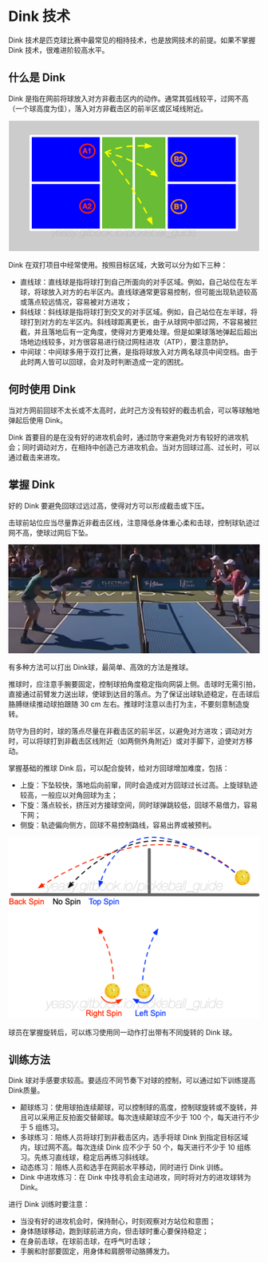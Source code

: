 # Dink 技术

Dink 技术是匹克球比赛中最常见的相持技术，也是放网技术的前提。如果不掌握 Dink 技术，很难进阶较高水平。

## 什么是 Dink

Dink 是指在网前将球放入对方非截击区内的动作。通常其弧线较平，过网不高（一个球高度为佳），落入对方非截击区的前半区或区域线附近。

![三种 Dink 线路](_images/dink-target.png)

Dink 在双打项目中经常使用。按照目标区域，大致可以分为如下三种：

* 直线球：直线球是指将球打到自己所面向的对手区域。例如，自己站位在左半球，将球放入对方的右半区内。直线球通常更容易控制，但可能出现轨迹较高或落点较远情况，容易被对方进攻；
* 斜线球：斜线球是指将球打到交叉的对手区域。例如，自己站位在左半球，将球打到对方的左半区内。斜线球距离更长，由于从球网中部过网，不容易被拦截，并且落地后有一定角度，使得对方更难处理。但是如果球落地弹起后超出场地边线较多，对方很容易进行绕过网柱进攻（ATP），要注意防护。
* 中间球：中间球多用于双打比赛，是指将球放入对方两名球员中间空档。由于此时两人皆可以回球，会对及时判断造成一定的困扰。

## 何时使用 Dink

当对方网前回球不太长或不太高时，此时己方没有较好的截击机会，可以等球触地弹起后使用 Dink。

Dink 首要目的是在没有好的进攻机会时，通过防守来避免对方有较好的进攻机会；同时调动对方，在相持中创造己方进攻机会。当对方回球过高、过长时，可以通过截击来进攻。

## 掌握 Dink

好的 Dink 要避免回球过远过高，使得对方可以形成截击或下压。

击球前站位应当尽量靠近非截击区线，注意降低身体重心柔和击球，控制球轨迹过网不高，使球过网后下坠。

![Dink 时要注意控制球的轨迹过网不高](_images/dink-low.png)

有多种方法可以打出 Dink球，最简单、高效的方法是推球。

推球时，应注意手腕要固定，控制球拍角度稳定指向网袋上侧。击球时无需引拍，直接通过前臂发力送出球，使球到达目的落点。为了保证出球轨迹稳定，在击球后胳膊继续推动球拍跟随 30 cm 左右。推球时注意以击打为主，不要刻意制造旋转。

防守为目的时，球的落点尽量在非截击区的前半区，以避免对方进攻；调动对方时，可以将球打到非截击区线附近（如两侧外角附近）或对手脚下，迫使对方移动。

掌握基础的推球 Dink 后，可以配合旋转，给对方回球增加难度，包括：

* 上旋：下坠较快，落地后向前窜，同时会造成对方回球过长过高。上旋球轨迹较高，一般应以对角回球为主；
* 下旋：落点较长，挤压对方接球空间，同时球弹跳较低，回球不易借力，容易下网；
* 侧旋：轨迹偏向侧方，回球不易控制路线，容易出界或被预判。

![不同旋转造成的飞行轨迹偏离](_images/spin-trajectory.png)

球员在掌握旋转后，可以练习使用同一动作打出带有不同旋转的 Dink 球。

## 训练方法

Dink 球对手感要求较高。要适应不同节奏下对球的控制，可以通过如下训练提高Dink质量。

* 颠球练习：使用球拍连续颠球，可以控制球的高度，控制球旋转或不旋转，并且可以采用正反拍面交替颠球。每次连续颠球应不少于 100 个，每天进行不少于 5 组练习。
* 多球练习：陪练人员将球打到非截击区内，选手将球 Dink 到指定目标区域内，球过网不高。每次连续 Dink 应不少于 50 个，每天进行不少于 10 组练习。先练习直线球，稳定后再练习斜线球。
* 动态练习：陪练人员和选手在网前水平移动，同时进行 Dink 训练。
* Dink 中进攻练习：在 Dink 中找寻机会主动进攻，同时将对方的进攻球转为 Dink。

进行 Dink 训练时要注意：

* 当没有好的进攻机会时，保持耐心，时刻观察对方站位和意图；
* 身体随球移动，跑到球前进方向，但击球时重心要保持稳定；
* 在身前击球，在球前击球，在呼气时击球；
* 手腕和肘部要固定，用身体和肩膀带动胳膊发力。